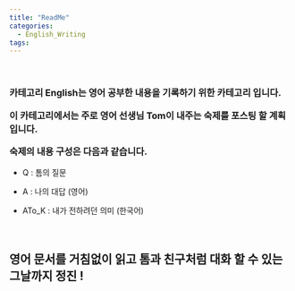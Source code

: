 ```yaml
---
title: "ReadMe"
categories:
  - English_Writing
tags:
---
```

<br>

<h3>
카테고리 English는 영어 공부한 내용을 기록하기 위한 카테고리 입니다.

이 카테고리에서는 주로 영어 선생님 Tom이 내주는 숙제를 포스팅 할 계획입니다.  

숙제의 내용 구성은 다음과 같습니다.

</h3>

- Q : 톰의 질문 

- A : 나의 대답 (영어)

- ATo_K : 내가 전하려던 의미 (한국어)


<br>
<h2>
영어 문서를 거침없이 읽고 톰과 친구처럼 대화 할 수 있는 그날까지 정진 !




